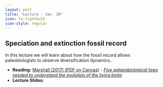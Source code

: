 ```yaml
---
layout: post
title: "Lecture - Jan. 20"
icon: fa-lightbulb
icon-style: regular
---
```


## Speciation and extinction fossil record

In this lecture we will learn about how the fossil record allows paleobiologists to observe diversification dynamics.. 

* **Reading:** [Marshall (2017) <i class="fas fa-file-pdf"></i> (PDF on Canvas)](https://canvas.iastate.edu/courses/89027/files/18160928) - [_Five palaeobiological laws needed to understand the evolution of the living biota_](https://www.nature.com/articles/s41559-017-0165)
* **Lecture Slides:** [<i class="fas fa-chalkboard-teacher"></i>](https://eeob-macroevolution.github.io/course-documents/lecture-slides/02-Speciation_and_Extinction_in_Fossils.pdf)
